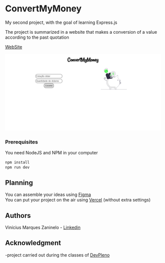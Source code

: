 # ConvertMyMoney


My second project, with the goal of learning Express.js


The project is summarized in a website that makes a conversion of a value according to the past quotation


[WebSite](https://convertmymoney-gold.vercel.app/)

![Preview](https://github.com/viniciusmarquezaninelo/convertmymoney/blob/master/convertmymoneyheadme.png)


### Prerequisites

You need NodeJS and NPM in your computer

```
npm install 
npm run dev
```



## Planning 
You can assemble your ideas using [Figma](https://www.figma.com/) <br>
You can put your project on the air using [Vercel](https://vercel.com/login) (without extra settings)


## Authors 
Vinícius Marques Zaninelo - [Linkedin](https://www.linkedin.com/in/vin%C3%ADciuszaninelo/)

## Acknowledgment
-project carried out during the classes of [DevPleno](https://devpleno.com/)




